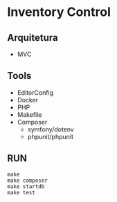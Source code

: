 # Inventory Control

## Arquitetura

-   MVC

## Tools

-   EditorConfig
-   Docker
-   PHP
-   Makefile
-   Composer
    -   symfony/dotenv
    -   phpunit/phpunit

## RUN

```
make
make composer
make startdb
make test
```
